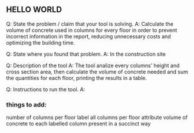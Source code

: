 ## HELLO WORLD

Q: State the problem / claim that your tool is solving.
A: Calculate the volume of concrete used in columns for every floor in order to prevent incorrect information in the report, reducing unnecessary costs and optimizing the building time.

Q: State where you found that problem.
A: In the construction site

Q: Description of the tool
A: The tool analize every columns' height and cross section area, then calculate the volume of concrete needed and sum the quantities for each floor, printing the results in a table.

Q: Instructions to run the tool.
A: 


### things to add:
number of columns per floor
label all columns per floor
attribute volume of concrete to each labelled column
present in a succinct way
